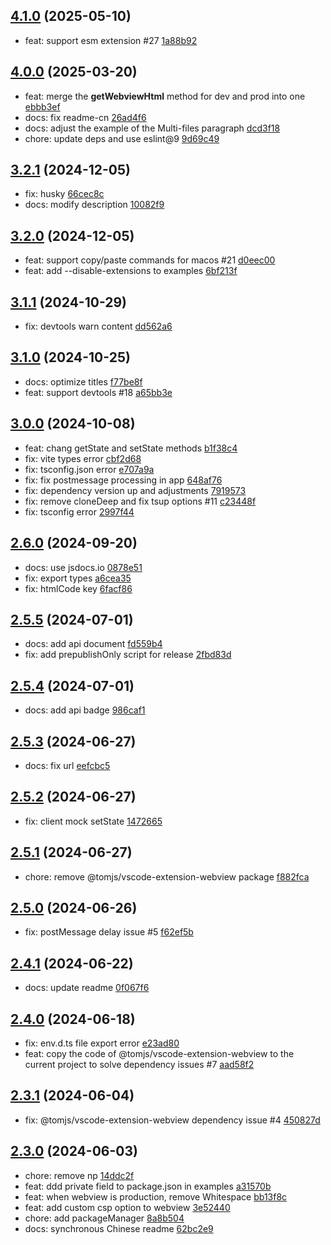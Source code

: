 ## [4.1.0](https://github.com/tomjs/vite-plugin-vscode/compare/v4.0.0...v4.1.0) (2025-05-10)

- feat: support esm extension #27 [1a88b92](https://github.com/tomjs/vite-plugin-vscode/commit/1a88b92)

## [4.0.0](https://github.com/tomjs/vite-plugin-vscode/compare/v3.2.1...v4.0.0) (2025-03-20)

- feat: merge the **getWebviewHtml** method for dev and prod into one [ebbb3ef](https://github.com/tomjs/vite-plugin-vscode/commit/ebbb3ef)
- docs: fix readme-cn [26ad4f6](https://github.com/tomjs/vite-plugin-vscode/commit/26ad4f6)
- docs: adjust the example of the Multi-files paragraph [dcd3f18](https://github.com/tomjs/vite-plugin-vscode/commit/dcd3f18)
- chore: update deps and use eslint@9 [9d69c49](https://github.com/tomjs/vite-plugin-vscode/commit/9d69c49)

## [3.2.1](https://github.com/tomjs/vite-plugin-vscode/compare/v3.2.0...v3.2.1) (2024-12-05)

- fix: husky [66cec8c](https://github.com/tomjs/vite-plugin-vscode/commit/66cec8c)
- docs: modify description [10082f9](https://github.com/tomjs/vite-plugin-vscode/commit/10082f9)

## [3.2.0](https://github.com/tomjs/vite-plugin-vscode/compare/v3.1.1...v3.2.0) (2024-12-05)

- feat: support copy/paste commands for macos #21 [d0eec00](https://github.com/tomjs/vite-plugin-vscode/commit/d0eec00)
- feat: add --disable-extensions to examples [6bf213f](https://github.com/tomjs/vite-plugin-vscode/commit/6bf213f)

## [3.1.1](https://github.com/tomjs/vite-plugin-vscode/compare/v3.1.0...v3.1.1) (2024-10-29)

- fix: devtools warn content [dd562a6](https://github.com/tomjs/vite-plugin-vscode/commit/dd562a6)

## [3.1.0](https://github.com/tomjs/vite-plugin-vscode/compare/v3.0.0...v3.1.0) (2024-10-25)

- docs: optimize titles [f77be8f](https://github.com/tomjs/vite-plugin-vscode/commit/f77be8f)
- feat: support devtools #18 [a65bb3e](https://github.com/tomjs/vite-plugin-vscode/commit/a65bb3e)

## [3.0.0](https://github.com/tomjs/vite-plugin-vscode/compare/v2.6.0...v3.0.0) (2024-10-08)

- feat: chang getState and setState methods [b1f38c4](https://github.com/tomjs/vite-plugin-vscode/commit/b1f38c4)
- fix: vite types error [cbf2d68](https://github.com/tomjs/vite-plugin-vscode/commit/cbf2d68)
- fix: tsconfig.json error [e707a9a](https://github.com/tomjs/vite-plugin-vscode/commit/e707a9a)
- fix: fix postmessage processing in app [648af76](https://github.com/tomjs/vite-plugin-vscode/commit/648af76)
- fix: dependency version up and adjustments [7919573](https://github.com/tomjs/vite-plugin-vscode/commit/7919573)
- fix: remove cloneDeep and fix tsup options #11 [c23448f](https://github.com/tomjs/vite-plugin-vscode/commit/c23448f)
- fix: tsconfig error [2997f44](https://github.com/tomjs/vite-plugin-vscode/commit/2997f44)

## [2.6.0](https://github.com/tomjs/vite-plugin-vscode/compare/v2.5.5...v2.6.0) (2024-09-20)

- docs: use jsdocs.io [0878e51](https://github.com/tomjs/vite-plugin-vscode/commit/0878e51)
- fix: export types [a6cea35](https://github.com/tomjs/vite-plugin-vscode/commit/a6cea35)
- fix: htmlCode key [6facf86](https://github.com/tomjs/vite-plugin-vscode/commit/6facf86)

## [2.5.5](https://github.com/tomjs/vite-plugin-vscode/compare/v2.5.4...v2.5.5) (2024-07-01)

- docs: add api document [fd559b4](https://github.com/tomjs/vite-plugin-vscode/commit/fd559b4)
- fix: add prepublishOnly script for release [2fbd83d](https://github.com/tomjs/vite-plugin-vscode/commit/2fbd83d)

## [2.5.4](https://github.com/tomjs/vite-plugin-vscode/compare/v2.5.3...v2.5.4) (2024-07-01)

- docs: add api badge [986caf1](https://github.com/tomjs/vite-plugin-vscode/commit/986caf1)

## [2.5.3](https://github.com/tomjs/vite-plugin-vscode/compare/v2.5.2...v2.5.3) (2024-06-27)

- docs: fix url [eefcbc5](https://github.com/tomjs/vite-plugin-vscode/commit/eefcbc5)

## [2.5.2](https://github.com/tomjs/vite-plugin-vscode/compare/v2.5.1...v2.5.2) (2024-06-27)

- fix: client mock setState [1472665](https://github.com/tomjs/vite-plugin-vscode/commit/1472665)

## [2.5.1](https://github.com/tomjs/vite-plugin-vscode/compare/v2.5.0...v2.5.1) (2024-06-27)

- chore: remove @tomjs/vscode-extension-webview package [f882fca](https://github.com/tomjs/vite-plugin-vscode/commit/f882fca)

## [2.5.0](https://github.com/tomjs/vite-plugin-vscode/compare/v2.4.1...v2.5.0) (2024-06-26)

- fix: postMessage delay issue #5 [f62ef5b](https://github.com/tomjs/vite-plugin-vscode/commit/f62ef5b)

## [2.4.1](https://github.com/tomjs/vite-plugin-vscode/compare/v2.4.0...v2.4.1) (2024-06-22)

- docs: update readme [0f067f6](https://github.com/tomjs/vite-plugin-vscode/commit/0f067f6)

## [2.4.0](https://github.com/tomjs/vite-plugin-vscode/compare/v2.3.1...v2.4.0) (2024-06-18)

- fix: env.d.ts file export error [e23ad80](https://github.com/tomjs/vite-plugin-vscode/commit/e23ad80)
- feat: copy the code of @tomjs/vscode-extension-webview to the current project to solve dependency issues #7 [aad58f2](https://github.com/tomjs/vite-plugin-vscode/commit/aad58f2)

## [2.3.1](https://github.com/tomjs/vite-plugin-vscode/compare/v2.3.0...v2.3.1) (2024-06-04)

- fix: @tomjs/vscode-extension-webview dependency issue #4 [450827d](https://github.com/tomjs/vite-plugin-vscode/commit/450827d)

## [2.3.0](https://github.com/tomjs/vite-plugin-vscode/compare/v2.2.0...v2.3.0) (2024-06-03)

- chore: remove np [14ddc2f](https://github.com/tomjs/vite-plugin-vscode/commit/14ddc2f)
- feat: ddd private field to package.json in examples [a31570b](https://github.com/tomjs/vite-plugin-vscode/commit/a31570b)
- feat: when webview is production, remove Whitespace [bb13f8c](https://github.com/tomjs/vite-plugin-vscode/commit/bb13f8c)
- feat: add custom csp option to webview [3e52440](https://github.com/tomjs/vite-plugin-vscode/commit/3e52440)
- chore: add packageManager [8a8b504](https://github.com/tomjs/vite-plugin-vscode/commit/8a8b504)
- docs: synchronous Chinese readme [62bc2e9](https://github.com/tomjs/vite-plugin-vscode/commit/62bc2e9)
